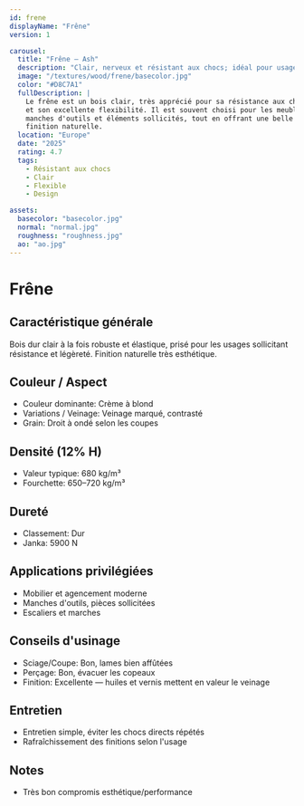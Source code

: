 ```yaml
---
id: frene
displayName: "Frêne"
version: 1

carousel:
  title: "Frêne — Ash"
  description: "Clair, nerveux et résistant aux chocs; idéal pour usages dynamiques."
  image: "/textures/wood/frene/basecolor.jpg"
  color: "#D8C7A1"
  fullDescription: |
    Le frêne est un bois clair, très apprécié pour sa résistance aux chocs
    et son excellente flexibilité. Il est souvent choisi pour les meubles,
    manches d'outils et éléments sollicités, tout en offrant une belle
    finition naturelle.
  location: "Europe"
  date: "2025"
  rating: 4.7
  tags:
    - Résistant aux chocs
    - Clair
    - Flexible
    - Design

assets:
  basecolor: "basecolor.jpg"
  normal: "normal.jpg"
  roughness: "roughness.jpg"
  ao: "ao.jpg"
---
```


# Frêne

## Caractéristique générale
Bois dur clair à la fois robuste et élastique, prisé pour les usages
sollicitant résistance et légèreté. Finition naturelle très esthétique.

## Couleur / Aspect
- Couleur dominante: Crème à blond
- Variations / Veinage: Veinage marqué, contrasté
- Grain: Droit à ondé selon les coupes

## Densité (12% H)
- Valeur typique: 680 kg/m³
- Fourchette: 650–720 kg/m³

## Dureté
- Classement: Dur
- Janka: 5900 N

## Applications privilégiées
- Mobilier et agencement moderne
- Manches d'outils, pièces sollicitées
- Escaliers et marches

## Conseils d'usinage
- Sciage/Coupe: Bon, lames bien affûtées
- Perçage: Bon, évacuer les copeaux
- Finition: Excellente — huiles et vernis mettent en valeur le veinage

## Entretien
- Entretien simple, éviter les chocs directs répétés
- Rafraîchissement des finitions selon l'usage

## Notes
- Très bon compromis esthétique/performance
